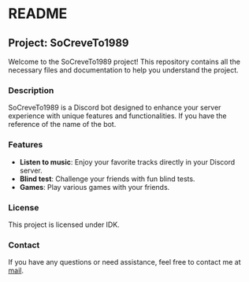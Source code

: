 # README

## Project: SoCreveTo1989

Welcome to the SoCreveTo1989 project! This repository contains all the necessary files and documentation to help you understand the project.

### Description

SoCreveTo1989 is a Discord bot designed to enhance your server experience with unique features and functionalities. If you have the reference of the name of the bot.

### Features

- **Listen to music**: Enjoy your favorite tracks directly in your Discord server.
- **Blind test**: Challenge your friends with fun blind tests.
- **Games**: Play various games with your friends.

### License

This project is licensed under IDK.

### Contact

If you have any questions or need assistance, feel free to contact me at [mail](mailto:damien.vaiton01@gmail.com).